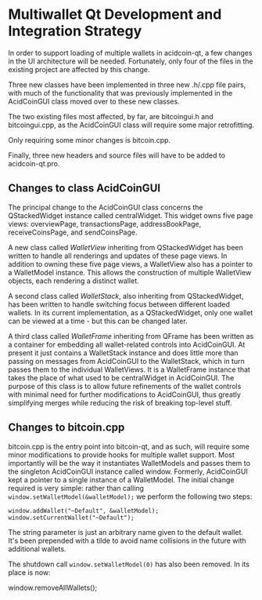 Multiwallet Qt Development and Integration Strategy
===================================================

In order to support loading of multiple wallets in acidcoin-qt, a few changes in the UI architecture will be needed.
Fortunately, only four of the files in the existing project are affected by this change.

Three new classes have been implemented in three new .h/.cpp file pairs, with much of the functionality that was previously
implemented in the AcidCoinGUI class moved over to these new classes.

The two existing files most affected, by far, are bitcoingui.h and bitcoingui.cpp, as the AcidCoinGUI class will require
some major retrofitting.

Only requiring some minor changes is bitcoin.cpp.

Finally, three new headers and source files will have to be added to acidcoin-qt.pro.

Changes to class AcidCoinGUI
---------------------------
The principal change to the AcidCoinGUI class concerns the QStackedWidget instance called centralWidget.
This widget owns five page views: overviewPage, transactionsPage, addressBookPage, receiveCoinsPage, and sendCoinsPage.

A new class called *WalletView* inheriting from QStackedWidget has been written to handle all renderings and updates of
these page views. In addition to owning these five page views, a WalletView also has a pointer to a WalletModel instance.
This allows the construction of multiple WalletView objects, each rendering a distinct wallet.

A second class called *WalletStack*, also inheriting from QStackedWidget, has been written to handle switching focus between
different loaded wallets. In its current implementation, as a QStackedWidget, only one wallet can be viewed at a time -
but this can be changed later.

A third class called *WalletFrame* inheriting from QFrame has been written as a container for embedding all wallet-related
controls into AcidCoinGUI. At present it just contains a WalletStack instance and does little more than passing on messages
from AcidCoinGUI to the WalletStack, which in turn passes them to the individual WalletViews. It is a WalletFrame instance
that takes the place of what used to be centralWidget in AcidCoinGUI. The purpose of this class is to allow future
refinements of the wallet controls with minimal need for further modifications to AcidCoinGUI, thus greatly simplifying
merges while reducing the risk of breaking top-level stuff.

Changes to bitcoin.cpp
----------------------
bitcoin.cpp is the entry point into bitcoin-qt, and as such, will require some minor modifications to provide hooks for
multiple wallet support. Most importantly will be the way it instantiates WalletModels and passes them to the
singleton AcidCoinGUI instance called window. Formerly, AcidCoinGUI kept a pointer to a single instance of a WalletModel.
The initial change required is very simple: rather than calling `window.setWalletModel(&walletModel);` we perform the
following two steps:

	window.addWallet("~Default", &walletModel);
	window.setCurrentWallet("~Default");

The string parameter is just an arbitrary name given to the default wallet. It's been prepended with a tilde to avoid name collisions in the future with additional wallets.

The shutdown call `window.setWalletModel(0)` has also been removed. In its place is now:

window.removeAllWallets();
